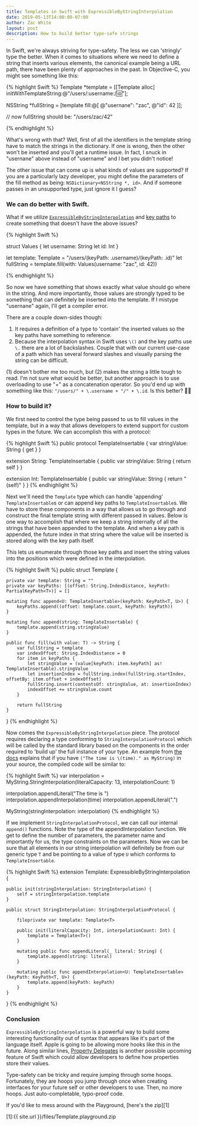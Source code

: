 ```yaml
---
title: Templates in Swift with ExpressibleByStringInterpolation
date: 2019-05-13T14:00:00-07:00
author: Zac White
layout: post
description: How to build better type-safe strings
---
```


In Swift, we're always striving for type-safety. The less we can 'stringly' type the better. When it comes to situations where we need to define a string that inserts various elements, the canonical example being a URL path, there have been plenty of approaches in the past. In Objective-C, you might see something like this:

{% highlight Swift %}
Template *template = [[Template alloc] initWithTemplateString:@"/users/:username:/:id:"];

NSString *fullString = [template fill:@[
    @"usernane": "zac",
    @"id": 42
]];

// now fullString should be: "/users/zac/42"

{% endhighlight %}

What's wrong with that? Well, first of all the identifiers in the template string have to match the strings in the dictionary. If one is wrong, then the other won't be inserted and you'll get a runtime issue. In fact, I snuck in "usernane" above instead of "username" and I bet you didn't notice!

The other issue that can come up is what kinds of values are supported? If you are a particularly lazy developer, you might define the parameters of the fill method as being: `NSDictionary<NSString *, id>`. And if someone passes in an unsupported type, just ignore it I guess?

### We can do better with Swift.

What if we utilize [`ExpressibleByStringInterpolation`](https://developer.apple.com/documentation/swift/expressiblebystringinterpolation) and [key paths](https://developer.apple.com/documentation/swift/keypath) to create something that doesn't have the above issues?

{% highlight Swift %}

struct Values {
  let username: String
  let id: Int
}

let template: Template<Values> = "/users/\(keyPath: \.username)/\(keyPath: \.id)"
let fullString = template.fill(with: Values(username: "zac", id: 42))

{% endhighlight %}

So now we have something that shows exactly what value should go where in the string. And more importantly, those values are strongly typed to be something that can definitely be inserted into the template. If I mistype "usernane" again, I'll get a compiler error.

There are a couple down-sides though:

1. It requires a definition of a type to 'contain' the inserted values so the key paths have something to reference.
2. Because the interpolation syntax in Swift uses `\()` and the key paths use `\.` there are a lot of backslashes. Couple that with our current use-case of a path which has several forward slashes and visually parsing the string can be difficult.

(1) doesn't bother me too much, but (2) makes the string a little tough to read. I'm not sure what would be better, but another approach is to use overloading to use "+" as a concatenation operator. So you'd end up with something like this: `"/users/" + \.username + "/" + \.id`. Is this better? 🤷‍♂️

### How to build it?

We first need to control the type being passed to us to fill values in the template, but in a way that allows developers to extend support for custom types in the future. We can accomplish this with a protocol:

{% highlight Swift %}
public protocol TemplateInsertable {
    var stringValue: String { get }
}

extension String: TemplateInsertable {
    public var stringValue: String { return self }
}

extension Int: TemplateInsertable {
    public var stringValue: String { return "\(self)" }
}
{% endhighlight %}

Next we'll need the `Template` type which can handle 'appending' `TemplateInsertable`s or can append key paths to `TemplateInsertable`s. We have to store these components in a way that allows us to go through and construct the final template string with different passed in values. Below is one way to accomplish that where we keep a string internally of all the strings that have been appended to the template. And when a key path is appended, the future index in that string where the value will be inserted is stored along with the key path itself.

This lets us enumerate through those key paths and insert the string values into the positions which were defined in the interpolation.

{% highlight Swift %}
public struct Template<T> {

    private var template: String = ""
    private var keyPaths: [(offset: String.IndexDistance, keyPath: PartialKeyPath<T>)] = []

    mutating func append<U: TemplateInsertable>(keyPath: KeyPath<T, U>) {
        keyPaths.append((offset: template.count, keyPath: keyPath))
    }

    mutating func append(string: TemplateInsertable) {
        template.append(string.stringValue)
    }

    public func fill(with value: T) -> String {
        var fullString = template
        var indexOffset: String.IndexDistance = 0
        for item in keyPaths {
            let stringValue = (value[keyPath: item.keyPath] as! TemplateInsertable).stringValue
            let insertionIndex = fullString.index(fullString.startIndex, offsetBy: item.offset + indexOffset)
            fullString.insert(contentsOf: stringValue, at: insertionIndex)
            indexOffset += stringValue.count
        }

        return fullString
    }
}
{% endhighlight %}

Now comes the `ExpressibleByStringInterpolation` piece. The protocol requires declaring a type conforming to `StringInterpolationProtocol` which will be called by the standard library based on the components in the order required to 'build up' the full instance of your type. An example from [the docs](https://developer.apple.com/documentation/swift/stringinterpolationprotocol) explains that if you have `("The time is \(time)." as MyString)` in your source, the compiled code will be similar to:

{% highlight Swift %}
var interpolation = MyString.StringInterpolation(literalCapacity: 13, 
                                                 interpolationCount: 1)

interpolation.appendLiteral("The time is ")
interpolation.appendInterpolation(time)
interpolation.appendLiteral(".")

MyString(stringInterpolation: interpolation)
{% endhighlight %}

If we implement `StringInterpolationProtocol`, we can call our internal `append()` functions. Note the type of the appendInterpolation function. We get to define the number of parameters, the parameter name and importantly for us, the type constraints on the parameters. Now we can be sure that all elements in our string interpolation will definitely be from our generic type `T` and be pointing to a value of type `U` which conforms to `TemplateInsertable`.

{% highlight Swift %}
extension Template: ExpressibleByStringInterpolation {

    public init(stringInterpolation: StringInterpolation) {
        self = stringInterpolation.template
    }

    public struct StringInterpolation: StringInterpolationProtocol {

        fileprivate var template: Template<T>

        public init(literalCapacity: Int, interpolationCount: Int) {
            template = Template<T>()
        }

        mutating public func appendLiteral(_ literal: String) {
            template.append(string: literal)
        }

        mutating public func appendInterpolation<U: TemplateInsertable>(keyPath: KeyPath<T, U>) {
            template.append(keyPath: keyPath)
        }
    }
}
{% endhighlight %}

### Conclusion

`ExpressibleByStringInterpolation` is a powerful way to build some interesting functionality out of syntax that appears like it's part of the language itself. Apple is going to be allowing more hooks like this in the future. Along similar lines, [Property Delegates](https://github.com/apple/swift-evolution/blob/master/proposals/0258-property-delegates.md) is another possible upcoming feature of Swift which could allow developers to define how properties store their values.

Type-safety can be tricky and require jumping through some hoops. Fortunately, they are hoops you jump through once when creating interfaces for your future self or other developers to use. Then, no more hoops. Just auto-completable, typo-proof code.

If you'd like to mess around with the Playground, [here's the zip][1]

[1]:{{ site.url }}/files/Template.playground.zip
